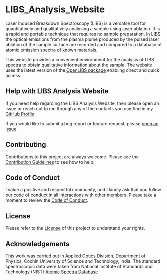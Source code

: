 # LIBS_Analysis_Website

Laser Induced Breakdown Spectroscopy (LIBS) is a versatile tool for quantitatively and qualitatively analysing a sample using laser ablation. It is a rapid and portable technique that requires no sample preparation. In LIBS the optical emissions from the plasma plume produced by the pulsed laser ablation of the sample surface are recorded and compared to a database of atomic emission spectra of known materials.

This website provides a convenient environment for the analysis of LIBS spectra to obtain qualitative information about the sample. The website uses the latest version of the [OpenLIBS package](https://github.com/Bluejee/OpenLIBS) enabling direct and quick access.

## Help with LIBS Analysis Website

If you need help regarding the LIBS Analysis Website, then please open an issue or reach out to me through any of the contacts you can find in my [GitHub Profile](https://github.com/Bluejee)

If you would like to submit a bug report or feature request, please [open an issue](https://github.com/Bluejee/LIBS_Analysis_Website/issues).

## Contributing

Contributions to this project are always welcome.
Please see the [Contribution Guidelines](https://github.com/Bluejee/LIBS_Analysis_Website/blob/main/CONTRIBUTING.md) to see how to help.

## Code of Conduct

I value a positive and respectful community, and I kindly ask that you follow our code of conduct in all interactions with other members. 
Please take a moment to review the [Code of Conduct](https://github.com/Bluejee/LIBS_Analysis_Website/blob/main/CODE_OF_CONDUCT.md).

## License
Please refer to the [License](https://github.com/Bluejee/LIBS_Analysis_Website/blob/main/LICENSE.txt) of this project to understand your rights.

## Acknowledgements

This work was carried out in [Applied Optics Division](https://physics.cusat.ac.in/infrastructure/research-labs/5/), Department of Physics, Cochin University of Science and Technology, India. The standard spectroscopic data were taken from National Institute of Standards and Technology (NIST) [Atomic Spectra Database](https://www.nist.gov/pml/atomic-spectra-database)
